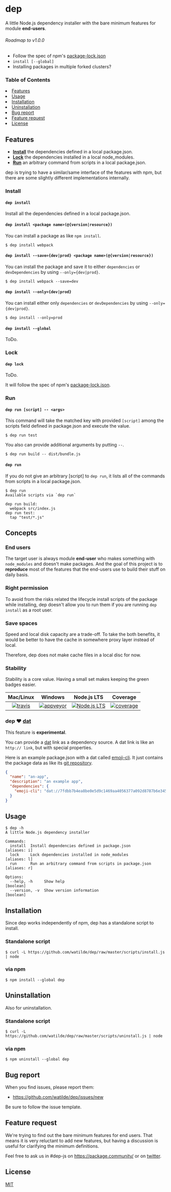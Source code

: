 # dep

A little Node.js dependency installer with the bare minimum features for module **end-users**.

###### Roadmap to v1.0.0
+ Follow the spec of npm's [package-lock.json]
+ `install [--global]`
+ Installing packages in multiple forked clusters?

### Table of Contents

<li><a href="#features">Features</a></li>
<li><a href="#usage">Usage</a></li>
<li><a href="#installation">Installation</a></li>
<li><a href="#uninstallation">Uninstallation</a></li>
<li><a href="#bug-report">Bug report</a></li>
<li><a href="#feature-request">Feature request</a></li>
<li><a href="#license">License</a></li>

## Features
+ **<a href="#install">Install</a>** the dependencies defined in a local package.json.
+ **<a href="#lock">Lock</a>** the dependencies installed in a local node_modules.
+ **<a href=#run>Run</a>** an arbitrary command from scripts in a local package.json.

dep is trying to have a similar/same interface of the features with npm, but there are some slightly different implementations internally.

### Install
#### `dep install`
Install all the dependencies defined in a local package.json.

#### `dep install <package name>(@{version|resource})`
You can install a package as like `npm install`.

```console
$ dep install webpack
```

#### `dep install --save={dev|prod} <package name>(@{version|resource})`
You can install the package and save it to either `dependencies` or `devDependencies` by using `--only={dev|prod}`.

```console
$ dep install webpack --save=dev
```

#### `dep install --only={dev|prod}`
You can install either only `dependencies` or `devDependencies` by using `--only={dev|prod}`.

```console
$ dep install --only=prod
```

#### `dep install --global`
ToDo.

### Lock
#### `dep lock`
ToDo.

It will follow the spec of npm's [package-lock.json].

### Run
#### `dep run [script] -- <args>`
This command will take the matched key with provided  `[script]` among the scripts field defined in package.json and execute the value.

```console
$ dep run test
```

You also can provide additional arguments by putting `--`.

```console
$ dep run build -- dist/bundle.js
```

#### `dep run`
If you do not give an arbitrary [script] to `dep run`, it lists all of the commands from scripts in a local package.json.

```console
$ dep run
Available scripts via `dep run`

dep run build:
  webpack src/index.js
dep run test:
  tap "test/*.js"
```

## Concepts

### End users
The target user is always module **end-user** who makes something with `node_modules` and doesn't make packages. And the goal of this project is to **reproduce** most of the features that the end-users use to build their stuff on daily basis.

### Right permission
To avoid from the risks related the lifecycle install scripts of the package while installing, dep doesn't allow you to run them if you are running `dep install` as a root user.

### Save spaces
Speed and local disk capacity are a trade-off. To take the both benefits, it would be better to have the cache in somewhere proxy layer instead of local.

Therefore, dep does not make cache files in a local disc for now.

### Stability
Stability is a core value. Having a small set makes keeping the green badges easier.

| Mac/Linux | Windows | Node.js LTS | Coverage |
| :-: | :-: | :-: | :-: |
| [![travis][t-img]][t-url] | [![appveyor][a-img]][a-url] | [![Node.js LTS][n-img]][n-url] | [![coverage][c-img]][c-url] |

### dep ♥ [dat]
This feature is **experimental**.

You can provide a [dat] link as a dependency source.
A dat link is like an `http:// link`, but with special properties.

Here is an example package.json with a dat called [emoji-cli]. It just contains the package data as like its [git repository].
```json
{
  "name": "an-app",
  "description": "an example app",
  "dependencies": {
    "emoji-cli": "dat://7fdbb7b4ea8be0e5d9c1469aa4056377a092d8787b6e3452faf0ce8390098d02"
  }
}
```

## Usage
```console
$ dep -h
A little Node.js dependency installer

Commands:
  install  Install dependencies defined in package.json             [aliases: i]
  lock     Lock dependencies installed in node_modules              [aliases: l]
  run      Run an arbitrary command from scripts in package.json    [aliases: r]

Options:
  --help, -h     Show help                                             [boolean]
  --version, -v  Show version information                              [boolean]
```

## Installation
Since dep works independently of npm, dep has a standalone script to install.

### Standalone script
```console
$ curl -L https://github.com/watilde/dep/raw/master/scripts/install.js | node
```

### via npm
```console
$ npm install --global dep
```

## Uninstallation
Also for uninstallation.

### Standalone script
```console
$ curl -L https://github.com/watilde/dep/raw/master/scripts/uninstall.js | node
```

### via npm
```console
$ npm uninstall --global dep
```

## Bug report
When you find issues, please report them:
+ https://github.com/watilde/dep/issues/new

Be sure to follow the issue template.


## Feature request
We're trying to find out the bare minimum features for end users. That means it is very reluctant to add new features, but having a discussion is useful for clarifying the minimum definitions.

Feel free to ask us in #dep-js on https://package.community/ or on [twitter].


## License
[MIT](./LICENSE)

[t-img]: https://img.shields.io/travis/watilde/dep/master.svg
[t-url]: https://travis-ci.org/watilde/dep
[a-img]: https://img.shields.io/appveyor/ci/watilde/dep/master.svg
[a-url]: https://ci.appveyor.com/project/watilde/dep/branch/master
[n-img]: https://img.shields.io/node/v/lts.svg
[n-url]: https://github.com/nodejs/LTS#lts-schedule1
[c-img]: https://img.shields.io/coveralls/watilde/dep/master.svg
[c-url]: https://coveralls.io/github/watilde/dep
[npm]: https://github.com/npm/npm
[dat]: https://datproject.org/
[emoji-cli]: https://datproject.org/watilde/emoji-cli
[git repository]: https://github.com/watilde/emoji-cli
[twitter]: https://twitter.com/watilde
[package-lock.json]: https://github.com/npm/npm/blob/latest/doc/spec/package-lock.md
